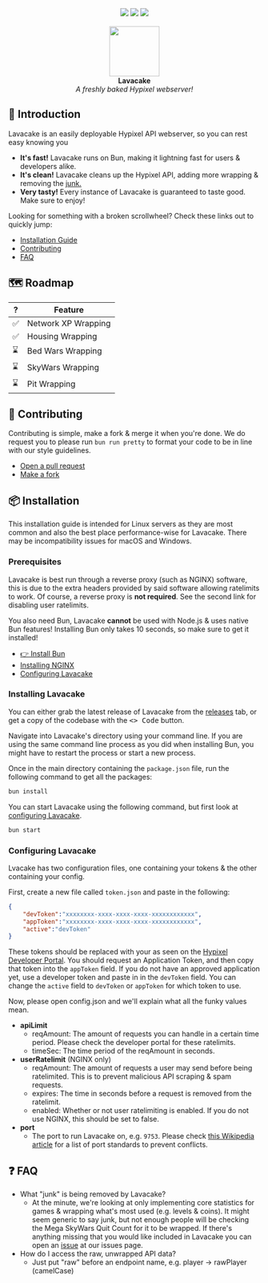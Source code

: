 <div align="center">
    <img src="https://img.shields.io/badge/made%20for-bun-peru">
    <img src="https://img.shields.io/badge/license-Apache_2.0-blue">
    <img src="https://img.shields.io/github/stars/NoahTheNerd/lavacake">
    <br/><br/>
    <img src="https://cdn.discordapp.com/attachments/1071274344019398748/1153760402799349760/lavacake.png" height="100">
    <br/>
    <b>Lavacake</b><br>
    <i>A freshly baked Hypixel webserver!</i>
</div>

## 🍰 Introduction
Lavacake is an easily deployable Hypixel API webserver, so you can rest easy knowing you
- **It's fast!** Lavacake runs on Bun, making it lightning fast for users & developers alike.
- **It's clean!** Lavacake cleans up the Hypixel API, adding more wrapping & removing the [junk.](#-faq)
- **Very tasty!** Every instance of Lavacake is guaranteed to taste good. Make sure to enjoy!

Looking for something with a broken scrollwheel? Check these links out to quickly jump:

- [Installation Guide](#-installation)
- [Contributing](#-contributing)
- [FAQ](#-faq)

## 🗺️ Roadmap
|  ?  | Feature                |
| --- | ---------------------- |
| ✅ | Network XP Wrapping
| ✅ | Housing Wrapping
| ⌛ | Bed Wars Wrapping
| ⌛ | SkyWars Wrapping
| ⌛ | Pit Wrapping

## 💖 Contributing
Contributing is simple, make a fork & merge it when you're done. We do request you to please run `bun run pretty` to format your code to be in line with our style guidelines.

- [Open a pull request](/pulls)
- [Make a fork](/fork)

## 📦 Installation
This installation guide is intended for Linux servers as they are most common and also the best place performance-wise for Lavacake. There may be incompatibility issues for macOS and Windows.

### Prerequisites
Lavacake is best run through a reverse proxy (such as NGINX) software, this is due to the extra headers provided by said software allowing ratelimits to work. Of course, a reverse proxy is **not required**. See the second link for disabling user ratelimits.

You also need Bun, Lavacake **cannot** be used with Node.js & uses native Bun features! Installing Bun only takes 10 seconds, so make sure to get it installed!

- [👉 Install Bun](https://bun.sh/)
- [Installing NGINX](https://ubuntu.com/tutorials/install-and-configure-nginx)
- [Configuring Lavacake](#configuring-lavacake)

### Installing Lavacake
You can either grab the latest release of Lavacake from the [releases](/releases) tab, or get a copy of the codebase with the <kbd><> Code</kbd> button.

Navigate into Lavacake's directory using your command line. If you are using the same command line process as you did when installing Bun, you might have to restart the process or start a new process.

Once in the main directory containing the `package.json` file, run the following command to get all the packages:

```bash
bun install
```

You can start Lavacake using the following command, but first look at [configuring Lavacake](#configuring-lavacake).

```bash
bun start
```

### Configuring Lavacake
Lvacake has two configuration files, one containing your tokens & the other containing your config.

First, create a new file called `token.json` and paste in the following:

```json
{
    "devToken":"xxxxxxxx-xxxx-xxxx-xxxx-xxxxxxxxxxxx",
    "appToken":"xxxxxxxx-xxxx-xxxx-xxxx-xxxxxxxxxxxx",
    "active":"devToken"
}
```

These tokens should be replaced with your as seen on the [Hypixel Developer Portal](https://developer.hypixel.net/). You should request an Application Token, and then copy that token into the `appToken` field. If you do not have an approved application yet, use a developer token and paste in in the `devToken` field. You can change the `active` field to `devToken` or `appToken` for which token to use.

Now, please open config.json and we'll explain what all the funky values mean.

- **apiLimit**
    - reqAmount: The amount of requests you can handle in a certain time period. Please check the developer portal for these ratelimits.
    - timeSec: The time period of the reqAmount in seconds.
- **userRatelimit** (NGINX only)
    - reqAmount: The amount of requests a user may send before being ratelimited. This is to prevent malicious API scraping & spam requests.
    - expires: The time in seconds before a request is removed from the ratelimit.
    - enabled: Whether or not user ratelimiting is enabled. If you do not use NGINX, this should be set to false.
- **port**
    - The port to run Lavacake on, e.g. `9753`. Please check [this Wikipedia article](https://en.wikipedia.org/wiki/List_of_TCP_and_UDP_port_numbers) for a list of port standards to prevent conflicts.

## ❓ FAQ
- What "junk" is being removed by Lavacake?
    - At the minute, we're looking at only implementing core statistics for games & wrapping what's most used (e.g. levels & coins). It might seem generic to say junk, but not enough people will be checking the Mega SkyWars Quit Count for it to be wrapped. If there's anything missing that you would like included in Lavacake you can open an [issue](/issues) at our issues page.
- How do I access the raw, unwrapped API data?
    - Just put "raw" before an endpoint name, e.g. player -> rawPlayer (camelCase)
